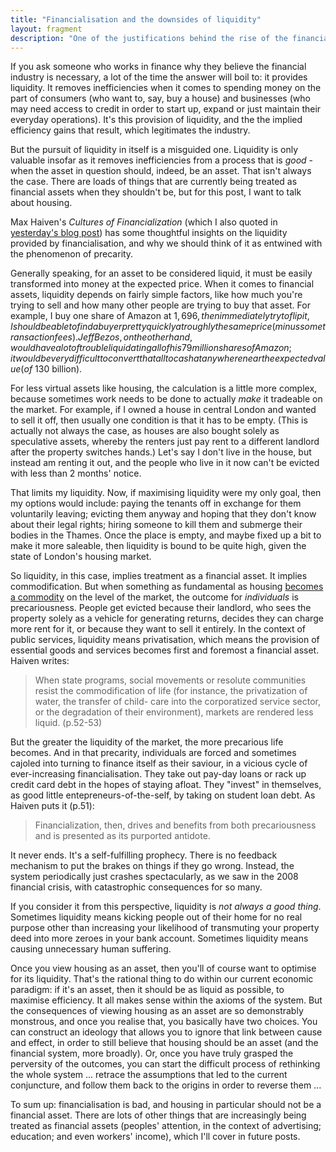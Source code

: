 ```yaml
---
title: "Financialisation and the downsides of liquidity"
layout: fragment
description: "One of the justifications behind the rise of the financial industry is that it provides liquidity. But liquidity isn't always a good thing."
---
```


If you ask someone who works in finance why they believe the financial industry is necessary, a lot of the time the answer will boil to: it provides liquidity. It removes inefficiencies when it comes to spending money on the part of consumers (who want to, say, buy a house) and businesses (who may need access to credit in order to start up, expand or just maintain their everyday operations). It's this provision of liquidity, and the the implied efficiency gains that result, which legitimates the industry.

But the pursuit of liquidity in itself is a misguided one. Liquidity is only valuable insofar as it removes inefficiencies from a process that is _good_ - when the asset in question should, indeed, be an asset. That isn't always the case. There are loads of things that are currently being treated as financial assets when they shouldn't be, but for this post, I want to talk about housing.

Max Haiven's _Cultures of Financialization_ (which I also quoted in [yesterday's blog post](/posts/fragments-19)) has some thoughtful insights on the liquidity provided by financialisation, and why we should think of it as entwined with the phenomenon of precarity.

Generally speaking, for an asset to be considered liquid, it must be easily transformed into money at the expected price. When it comes to financial assets, liquidity depends on fairly simple factors, like how much you're trying to sell and how many other people are trying to buy that asset. For example, I buy one share of Amazon at $1,696, then immediately try to flip it, I should be able to find a buyer pretty quickly at roughly the same price (minus some transaction fees). Jeff Bezos, on the other hand, would have a lot of trouble liquidating all of his 79 million shares of Amazon; it would be very difficult to convert that all to cash at anywhere near the expected value (of ~$130 billion).

For less virtual assets like housing, the calculation is a little more complex, because sometimes work needs to be done to actually _make_ it tradeable on the market. For example, if I owned a house in central London and wanted to sell it off, then usually one condition is that it has to be empty. (This is actually not always the case, as houses are also bought solely as speculative assets, whereby the renters just pay rent to a different landlord after the property switches hands.) Let's say I don't live in the house, but instead am renting it out, and the people who live in it now can't be evicted with less than 2 months' notice.

That limits my liquidity. Now, if maximising liquidity were my only goal, then my options would include: paying the tenants off in exchange for them voluntarily leaving; evicting them anyway and hoping that they don't know about their legal rights; hiring someone to kill them and submerge their bodies in the Thames. Once the place is empty, and maybe fixed up a bit to make it more saleable, then liquidity is bound to be quite high, given the state of London's housing market.

So liquidity, in this case, implies treatment as a financial asset. It implies commodification. But when something as fundamental as housing [becomes a commodity](https://newsocialist.org.uk/labours-new-economics-conference-part-three-housing-session/) on the level of the market, the outcome for _individuals_ is precariousness. People get evicted because their landlord, who sees the property solely as a vehicle for generating returns, decides they can charge more rent for it, or because they want to sell it entirely. In the context of public services, liquidity means privatisation, which means the provision of essential goods and services becomes first and foremost a financial asset. Haiven writes:

> When state programs, social movements or resolute communities resist the commodification of life (for instance, the privatization of water, the transfer of child-
care into the corporatized service sector, or the degradation of their environment), markets are rendered less liquid. (p.52-53)

But the greater the liquidity of the market, the more precarious life becomes. And in that precarity, individuals are forced and sometimes cajoled into turning to finance itself as their saviour, in a vicious cycle of ever-increasing financialisation. They take out pay-day loans or rack up credit card debt in the hopes of staying afloat. They "invest" in themselves, as good little entepreneurs-of-the-self, by taking on student loan debt. As Haiven puts it (p.51):

> Financialization, then, drives and benefits from both precariousness and is presented as its purported antidote.

It never ends. It's a self-fulfilling prophecy. There is no feedback mechanism to put the brakes on things if they go wrong. Instead, the system periodically just crashes spectacularly, as we saw in the 2008 financial crisis, with catastrophic consequences for so many.

If you consider it from this perspective, liquidity is _not always a good thing_. Sometimes liquidity means kicking people out of their home for no real purpose other than increasing your likelihood of transmuting your property deed into more zeroes in your bank account. Sometimes liquidity means causing unnecessary human suffering.

Once you view housing as an asset, then you'll of course want to optimise for its liquidity. That's the rational thing to do within our current economic paradigm: if it's an asset, then it should be as liquid as possible, to maximise efficiency. It all makes sense within the axioms of the system. But the consequences of viewing housing as an asset are so demonstrably monstrous, and once you realise that, you basically have two choices. You can construct an ideology that allows you to ignore that link between cause and effect, in order to still believe that housing should be an asset (and the financial system, more broadly). Or, once you have truly grasped the perversity of the outcomes, you can start the difficult process of rethinking the whole system ... retrace the assumptions that led to the current conjuncture, and follow them back to the origins in order to reverse them ...

To sum up: financialisation is bad, and housing in particular should not be a financial asset. There are lots of other things that are increasingly being treated as financial assets (peoples' attention, in the context of advertising; education; and even workers' income), which I'll cover in future posts.

